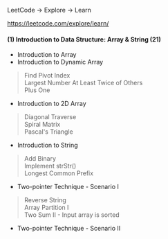 LeetCode -> Explore -> Learn

https://leetcode.com/explore/learn/

#### (1)	Introduction to Data Structure: Array & String (21)     
- Introduction to Array
- Introduction to Dynamic Array   
> Find Pivot Index   
> Largest Number At Least Twice of Others   
> Plus One   
- Introduction to 2D Array
> Diagonal Traverse   
> Spiral Matrix  
> Pascal's Triangle   
- Introduction to String  
> Add Binary    
> Implement strStr()   
> Longest Common Prefix   
- Two-pointer Technique - Scenario I   
> Reverse String   
> Array Partition I   
> Two Sum II - Input array is sorted   
- Two-pointer Technique - Scenario II   
> 
